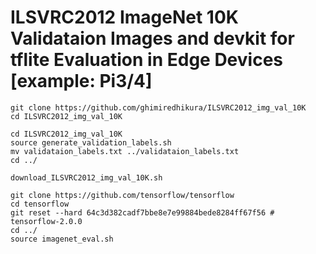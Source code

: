 # ILSVRC2012 ImageNet 10K Validataion Images and devkit for tflite Evaluation in Edge Devices [example: Pi3/4]

```
git clone https://github.com/ghimiredhikura/ILSVRC2012_img_val_10K
cd ILSVRC2012_img_val_10K
```

```
cd ILSVRC2012_img_val_10K
source generate_validation_labels.sh
mv validataion_labels.txt ../validataion_labels.txt
cd ../
```

```
download_ILSVRC2012_img_val_10K.sh
```

```
git clone https://github.com/tensorflow/tensorflow
cd tensorflow
git reset --hard 64c3d382cadf7bbe8e7e99884bede8284ff67f56 # tensorflow-2.0.0
cd ../
source imagenet_eval.sh
```